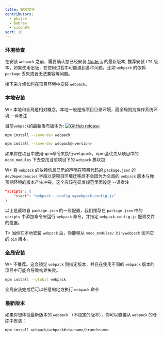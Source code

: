 ```yaml
---
title: 安装向导
contributors:
  - pksjce
  - bebraw
  - simon04
sort: 10
---
```


### 环境检查

在安装 `webpack` 之前，需要确认您已经安装 [Node.js](https://nodejs.org/en/) 的最新版本, 推荐安装 `LTS` 版本，如果使用旧版，在使用过程中可能遇到各种问题，比如 `webpack` 的依赖 `package` 丢失或者无法兼容等问题。

接下来介绍如何在项目环境中安装 `webpack`。

### 本地安装

W> 本地和全局是相对概念，本地一般是指项目目录环境，而全局则为操作系统环境 --译者注

目前`webpack`的最新发布版本为: [![GitHub release](https://img.shields.io/github/release/webpack/webpack.svg?style=flat-square)](https://github.com/webpack/webpack/releases)

``` bash
npm install --save-dev webpack

npm install --save-dev webpack@<version>
```

如果你在项目中使用npm命令来执行webpack，npm会优先从项目中的 `node_modules` 下去查找当前项目下的 `webpack` 模块包

W> 将 `webpack` 的依赖信息显示的声明在项目代码的 `package.json` 的 `devDependencies` 字段以便项目环境迁移后不会因为为全局的 `webpack` 版本与你预期环境的版本产生冲突，这个应该在研发规范里面设定 --译者注

```json
"scripts": {
	"start": "webpack --config mywebpack.config.js"
}
```

以上是截取自 `package.json` 的一段配置，我们推荐在 `package.json` 中的 `scripts` 中添加命令来运行 `webpack` 命令，并指定 `webpack.config.js` 配置文件的位置。

T> 当你在本地安装 `webpack` 后，你能够从 `node_modules/.bin/webpack` 访问它的 `bin` 版本。

### 全局安装

W> 不推荐。这会锁定 `webpack` 到指定版本，并且在使用不同的 `webpack` 版本的项目中可能会导致构建失败。

``` bash
npm install --global webpack
```

全局安装完成后可以任意的地方执行 `webpack` 命令

### 最新版本

如果你想体验最新版本的 `webpack` （不稳定的版本），你可以直接从 `webpack` 的仓库中安装：

``` bash
npm install webpack/webpack#<tagname/branchname>
```
